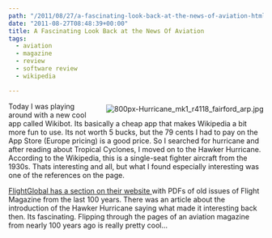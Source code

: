 ```yaml
---
path: "/2011/08/27/a-fascinating-look-back-at-the-news-of-aviation-html/" 
date: "2011-08-27T08:48:39+00:00" 
title: A Fascinating Look Back at the News Of Aviation
tags:
  - aviation
  - magazine
  - review
  - software review
  - wikipedia

---
```


  <p>
    <img style="margin: 5px 0px 5px 20px" title="800px-Hurricane_mk1_r4118_fairford_arp.jpg" src="https://i0.wp.com/upload.wikimedia.org/wikipedia/commons/thumb/2/28/Hurricane_mk1_r4118_fairford_arp.jpg/800px-Hurricane_mk1_r4118_fairford_arp.jpg?w=200" border="0" alt="800px-Hurricane_mk1_r4118_fairford_arp.jpg" align="right" data-recalc-dims="1" />
  </p>
  
  <p>
    Today I was playing around with a new cool app called Wikibot. Its basically a cheap app that makes Wikipedia a bit more fun to use. Its not worth 5 bucks, but the 79 cents I had to pay on the App Store (Europe pricing) is a good price. So I searched for hurricane and after reading about Tropical Cyclones, I moved on to the Hawker Hurricane. According to the Wikipedia, this is a single-seat fighter aircraft from the 1930s. Thats interesting and all, but what I found especially interesting was one of the references on the page.
  </p>
  
  <p>
    <a href="http://www.flightglobal.com/pdfarchive/index.html">FlightGlobal has a section on their website </a>with PDFs of old issues of Flight Magazine from the last 100 years. There was an article about the introduction of the Hawker Hurricane saying what made it interesting back then. Its fascinating. Flipping through the pages of an aviation magazine from nearly 100 years ago is really pretty cool&#8230;
  </p>
</div>